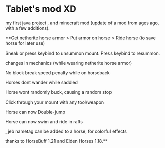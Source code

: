 # Tablet's mod XD

my first java project , and minecraft mod (update of a mod from ages ago, with a few additions). 

**Get netherite horse armor > Put armor on horse > Ride horse (to save horse for later use)

Sneak or press keybind to unsummon mount.
Press keybind to resummon.


changes in mechanics (while wearing netherite horse armor)

No block break speed penalty while on horseback

Horses dont wander while saddled

Horse wont randomly buck, causing a random stop

Click through your mount with any tool/weapon

Horse can now Double-jump

Horse can now swim and ride in rafts

_jeb nametag can be added to a horse, for colorful effects









thanks to HorseBuff 1.21 and Elden Horses 1.18.**
